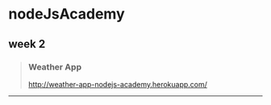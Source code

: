 # nodeJsAcademy

## week 2

>### Weather App
> http://weather-app-nodejs-academy.herokuapp.com/

---